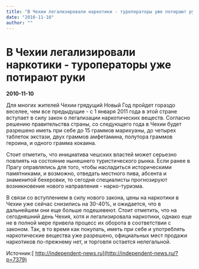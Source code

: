 ```yaml
---
title: "В Чехии легализировали наркотики - туроператоры уже потирают руки"
date: "2010-11-10"
author: ""
---
```


# В Чехии легализировали наркотики - туроператоры уже потирают руки

**2010-11-10** 

Для многих жителей Чехии грядущий Новый Год пройдет гораздо веселее, чем все предыдущие - с 1 января 2011 года в этой стране вступает в силу закон о легализации наркотических веществ. Согласно решению правительства страны, со следующего года в Чехии будет разрешено иметь при себе до 15 граммов марихуаны, до четырех таблеток экстази, двух граммов амфетамина, полутора граммов героина, и одного грамма кокаина.

Стоит отметить, что инициатива чешских властей может серьезно повлиять на состояние нынешнего туристического рынка. Если ранее в Прагу оправлялись для того, чтобы насладиться историческими памятниками, и возможно, отведать местного пива, абсента и знаменитой бехеровки, то сегодня специалисты прогнозируют возникновение нового направления - нарко-туризма.

В связи со вступлением в силу нового закона, цены на наркотики в Чехии уже сейчас снизились на 30-40%, и ожидается, что в дальнейшем они еще больше подешевеют. Стоит отметить, что на сегодняшний день Чехия, хотя и легализировала наркотики, однако еще не в полной мере привела процесс их оборота в соответствии с законом. Так, в то время как покупать, иметь при себе и употреблять наркотические вещества уже разрешено, официальных мест продажи наркотиков по-прежнему нет, и торговля остается нелегальной.

Источник:[ http://independent-news.ru](http://independent-news.ru/?p=7379)